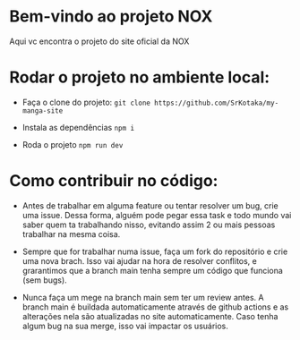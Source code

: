 # Bem-vindo ao projeto NOX
Aqui vc encontra o projeto do site oficial da NOX

# Rodar o projeto no ambiente local:

- Faça o clone do projeto:
`git clone https://github.com/SrKotaka/my-manga-site`

- Instala as dependências `npm i`
- Roda o projeto `npm run dev`

# Como contribuir no código:

- Antes de trabalhar em alguma feature ou tentar resolver um bug, crie uma issue. Dessa forma, alguém pode pegar essa task e todo mundo vai saber quem ta trabalhando nisso, evitando assim 2 ou mais pessoas trabalhar na mesma coisa.

- Sempre que for trabalhar numa issue, faça um fork do repositório e crie uma nova brach. Isso vai ajudar na hora de resolver conflitos, e grarantimos que a branch main tenha sempre um código que funciona (sem bugs).

- Nunca faça um mege na branch main sem ter um review antes. A branch main é buildada automaticamente através de github actions e as alterações nela são atualizadas no site automaticamente. Caso tenha algum bug na sua merge, isso vai impactar os usuários.